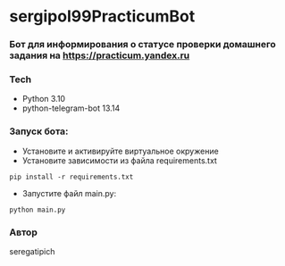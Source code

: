 # sergipol99PracticumBot
### Бот для информирования о статусе проверки домашнего задания на https://practicum.yandex.ru
### Tech
- Python 3.10
- python-telegram-bot 13.14
### Запуск бота:
- Установите и активируйте виртуальное окружение
- Установите зависимости из файла requirements.txt
```
pip install -r requirements.txt
``` 
- Запустите файл main.py:
```
python main.py
```
### Автор
seregatipich
